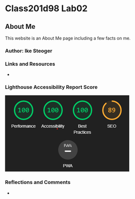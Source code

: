 # Class201d98 Lab02

## About Me

This website is an About Me page including a few facts on me.

### Author: Ike Steoger

### Links and Resources

*

### Lighthouse Accessibility Report Score

<img src="/img/lighthouse.png"
     alt="LightHouse Score">

### Reflections and Comments

*
